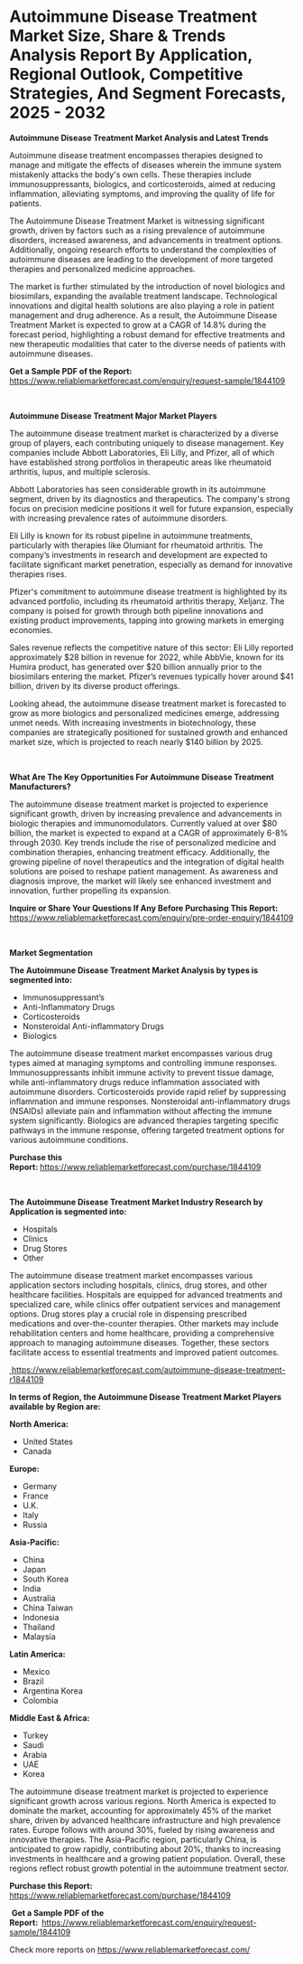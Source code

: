 <p><h1>Autoimmune Disease Treatment Market Size, Share & Trends Analysis Report By Application, Regional Outlook, Competitive Strategies, And Segment Forecasts, 2025 - 2032</h1></p><p><strong>Autoimmune Disease Treatment Market Analysis and Latest Trends</strong></p>
<p><p>Autoimmune disease treatment encompasses therapies designed to manage and mitigate the effects of diseases wherein the immune system mistakenly attacks the body's own cells. These therapies include immunosuppressants, biologics, and corticosteroids, aimed at reducing inflammation, alleviating symptoms, and improving the quality of life for patients. </p><p>The Autoimmune Disease Treatment Market is witnessing significant growth, driven by factors such as a rising prevalence of autoimmune disorders, increased awareness, and advancements in treatment options. Additionally, ongoing research efforts to understand the complexities of autoimmune diseases are leading to the development of more targeted therapies and personalized medicine approaches.</p><p>The market is further stimulated by the introduction of novel biologics and biosimilars, expanding the available treatment landscape. Technological innovations and digital health solutions are also playing a role in patient management and drug adherence. As a result, the Autoimmune Disease Treatment Market is expected to grow at a CAGR of 14.8% during the forecast period, highlighting a robust demand for effective treatments and new therapeutic modalities that cater to the diverse needs of patients with autoimmune diseases.</p></p>
<p><strong>Get a Sample PDF of the Report:&nbsp;</strong> <a href="https://www.reliablemarketforecast.com/enquiry/request-sample/1844109?utm_campaign=2639&utm_medium=2&utm_source=Github&utm_content=ia&utm_term=03032025&utm_id=autoimmune-disease-treatment">https://www.reliablemarketforecast.com/enquiry/request-sample/1844109</a></p>
<p>&nbsp;</p>
<p><strong>Autoimmune Disease Treatment Major Market Players</strong></p>
<p><p>The autoimmune disease treatment market is characterized by a diverse group of players, each contributing uniquely to disease management. Key companies include Abbott Laboratories, Eli Lilly, and Pfizer, all of which have established strong portfolios in therapeutic areas like rheumatoid arthritis, lupus, and multiple sclerosis.</p><p>Abbott Laboratories has seen considerable growth in its autoimmune segment, driven by its diagnostics and therapeutics. The company's strong focus on precision medicine positions it well for future expansion, especially with increasing prevalence rates of autoimmune disorders.</p><p>Eli Lilly is known for its robust pipeline in autoimmune treatments, particularly with therapies like Olumiant for rheumatoid arthritis. The company’s investments in research and development are expected to facilitate significant market penetration, especially as demand for innovative therapies rises.</p><p>Pfizer's commitment to autoimmune disease treatment is highlighted by its advanced portfolio, including its rheumatoid arthritis therapy, Xeljanz. The company is poised for growth through both pipeline innovations and existing product improvements, tapping into growing markets in emerging economies.</p><p>Sales revenue reflects the competitive nature of this sector: Eli Lilly reported approximately $28 billion in revenue for 2022, while AbbVie, known for its Humira product, has generated over $20 billion annually prior to the biosimilars entering the market. Pfizer’s revenues typically hover around $41 billion, driven by its diverse product offerings.</p><p>Looking ahead, the autoimmune disease treatment market is forecasted to grow as more biologics and personalized medicines emerge, addressing unmet needs. With increasing investments in biotechnology, these companies are strategically positioned for sustained growth and enhanced market size, which is projected to reach nearly $140 billion by 2025.</p></p>
<p>&nbsp;</p>
<p><strong>What Are The Key Opportunities For Autoimmune Disease Treatment Manufacturers?</strong></p>
<p><p>The autoimmune disease treatment market is projected to experience significant growth, driven by increasing prevalence and advancements in biologic therapies and immunomodulators. Currently valued at over $80 billion, the market is expected to expand at a CAGR of approximately 6-8% through 2030. Key trends include the rise of personalized medicine and combination therapies, enhancing treatment efficacy. Additionally, the growing pipeline of novel therapeutics and the integration of digital health solutions are poised to reshape patient management. As awareness and diagnosis improve, the market will likely see enhanced investment and innovation, further propelling its expansion.</p></p>
<p><strong>Inquire or Share Your Questions If Any Before Purchasing This Report:</strong> <a href="https://www.reliablemarketforecast.com/enquiry/pre-order-enquiry/1844109?utm_campaign=2639&utm_medium=2&utm_source=Github&utm_content=ia&utm_term=03032025&utm_id=autoimmune-disease-treatment">https://www.reliablemarketforecast.com/enquiry/pre-order-enquiry/1844109</a></p>
<p>&nbsp;</p>
<p><strong>Market Segmentation</strong></p>
<p><strong>The Autoimmune Disease Treatment Market Analysis by types is segmented into:</strong></p>
<p><ul><li>Immunosuppressant’s</li><li>Anti-Inflammatory Drugs</li><li>Corticosteroids</li><li>Nonsteroidal Anti-inflammatory Drugs</li><li>Biologics</li></ul></p>
<p><p>The autoimmune disease treatment market encompasses various drug types aimed at managing symptoms and controlling immune responses. Immunosuppressants inhibit immune activity to prevent tissue damage, while anti-inflammatory drugs reduce inflammation associated with autoimmune disorders. Corticosteroids provide rapid relief by suppressing inflammation and immune responses. Nonsteroidal anti-inflammatory drugs (NSAIDs) alleviate pain and inflammation without affecting the immune system significantly. Biologics are advanced therapies targeting specific pathways in the immune response, offering targeted treatment options for various autoimmune conditions.</p></p>
<p><strong>Purchase this Report:&nbsp;</strong><a href="https://www.reliablemarketforecast.com/purchase/1844109?utm_campaign=2639&utm_medium=2&utm_source=Github&utm_content=ia&utm_term=03032025&utm_id=autoimmune-disease-treatment">https://www.reliablemarketforecast.com/purchase/1844109</a></p>
<p>&nbsp;</p>
<p><strong>The Autoimmune Disease Treatment Market Industry Research by Application is segmented into:</strong></p>
<p><ul><li>Hospitals</li><li>Clinics</li><li>Drug Stores</li><li>Other</li></ul></p>
<p><p>The autoimmune disease treatment market encompasses various application sectors including hospitals, clinics, drug stores, and other healthcare facilities. Hospitals are equipped for advanced treatments and specialized care, while clinics offer outpatient services and management options. Drug stores play a crucial role in dispensing prescribed medications and over-the-counter therapies. Other markets may include rehabilitation centers and home healthcare, providing a comprehensive approach to managing autoimmune diseases. Together, these sectors facilitate access to essential treatments and improved patient outcomes.</p></p>
<p><a href="https://www.reliablemarketforecast.com/autoimmune-disease-treatment-r1844109?utm_campaign=2639&utm_medium=2&utm_source=Github&utm_content=ia&utm_term=03032025&utm_id=autoimmune-disease-treatment">&nbsp;https://www.reliablemarketforecast.com/autoimmune-disease-treatment-r1844109</a></p>
<p><strong>In terms of Region, the Autoimmune Disease Treatment Market Players available by Region are:</strong></p>
<p>
    <p> <strong> North America: </strong>
        <ul>
            <li>United States</li>
            <li>Canada</li>
        </ul>
        </p> 
    <p> <strong> Europe: </strong>
        <ul>
            <li>Germany</li>
            <li>France</li>
            <li>U.K.</li>
            <li>Italy</li>
            <li>Russia</li>
        </ul>
        </p> 
    <p> <strong> Asia-Pacific: </strong>
        <ul>
            <li>China</li>
            <li>Japan</li>
            <li>South Korea</li>
            <li>India</li>
            <li>Australia</li>
            <li>China Taiwan</li>
            <li>Indonesia</li>
            <li>Thailand</li>
            <li>Malaysia</li>
        </ul>
        </p> 
    <p> <strong> Latin America: </strong>
        <ul>
            <li>Mexico</li>
            <li>Brazil</li>
            <li>Argentina Korea</li>
            <li>Colombia</li>
        </ul>
        </p> 
    <p> <strong> Middle East & Africa: </strong>
        <ul>
            <li>Turkey</li>
            <li>Saudi</li>
            <li>Arabia</li>
            <li>UAE</li>
            <li>Korea</li>
        </ul>
    </p>
    </p>
<p><p>The autoimmune disease treatment market is projected to experience significant growth across various regions. North America is expected to dominate the market, accounting for approximately 45% of the market share, driven by advanced healthcare infrastructure and high prevalence rates. Europe follows with around 30%, fueled by rising awareness and innovative therapies. The Asia-Pacific region, particularly China, is anticipated to grow rapidly, contributing about 20%, thanks to increasing investments in healthcare and a growing patient population. Overall, these regions reflect robust growth potential in the autoimmune treatment sector.</p></p>
<p><strong>Purchase this Report: </strong><a href="https://www.reliablemarketforecast.com/purchase/1844109?utm_campaign=2639&utm_medium=2&utm_source=Github&utm_content=ia&utm_term=03032025&utm_id=autoimmune-disease-treatment">https://www.reliablemarketforecast.com/purchase/1844109</a></p>
<p>&nbsp;<strong>Get a Sample PDF of the Report:&nbsp;&nbsp;</strong><a href="https://www.reliablemarketforecast.com/enquiry/request-sample/1844109?utm_campaign=2639&utm_medium=2&utm_source=Github&utm_content=ia&utm_term=03032025&utm_id=autoimmune-disease-treatment">https://www.reliablemarketforecast.com/enquiry/request-sample/1844109</a></p>
<p><strong></strong></p>
<p>Check more reports on <a href="https://www.reliablemarketforecast.com/?utm_campaign=2639&utm_medium=2&utm_source=Github&utm_content=ia&utm_term=03032025&utm_id=autoimmune-disease-treatment">https://www.reliablemarketforecast.com/</a></p>